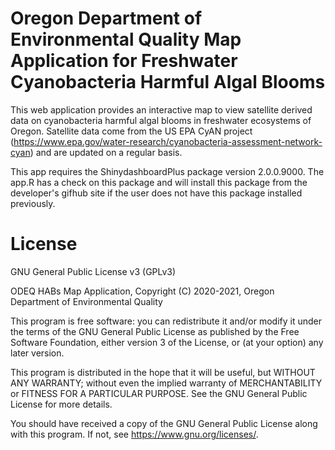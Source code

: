 # Oregon Department of Environmental Quality Map Application for Freshwater Cyanobacteria Harmful Algal Blooms

This web application provides an interactive map to view satellite derived data on cyanobacteria harmful algal blooms in freshwater ecosystems of Oregon. Satellite data come from the US EPA CyAN project (https://www.epa.gov/water-research/cyanobacteria-assessment-network-cyan) and are updated on a regular basis.

This app requires the ShinydashboardPlus package version 2.0.0.9000. The app.R has a check on this package and will install this package from the developer's gifhub site if the user does not have this package installed previously.

# License

GNU General Public License v3 (GPLv3)

ODEQ HABs Map Application, Copyright (C) 2020-2021, Oregon Department of Environmental Quality

This program is free software: you can redistribute it and/or modify it under the terms of the GNU General Public License as published by the Free Software Foundation, either version 3 of the License, or (at your option) any later version.

This program is distributed in the hope that it will be useful, but WITHOUT ANY WARRANTY; without even the implied warranty of MERCHANTABILITY or FITNESS FOR A PARTICULAR PURPOSE.  See the GNU General Public License for more details.

You should have received a copy of the GNU General Public License along with this program.  If not, see <https://www.gnu.org/licenses/>.
